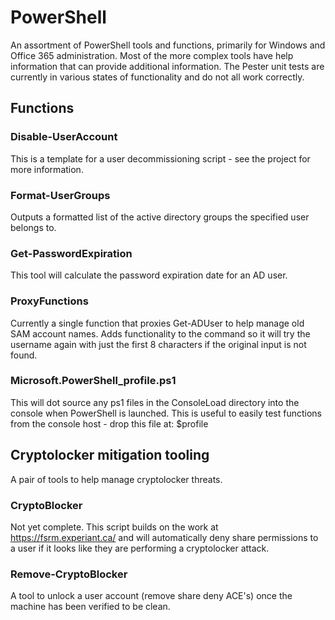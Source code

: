 # PowerShell

An assortment of PowerShell tools and functions, primarily for Windows and Office 365 administration.  Most of the more complex tools have help information that can provide additional information.  The Pester unit tests are currently in various states of functionality and do not all work correctly.

## Functions

### Disable-UserAccount
This is a template for a user decommissioning script - see the project for more information.

### Format-UserGroups
Outputs a formatted list of the active directory groups the specified user belongs to.

### Get-PasswordExpiration
This tool will calculate the password expiration date for an AD user.

### ProxyFunctions
Currently a single function that proxies Get-ADUser to help manage old SAM account names.  Adds functionality to the command so it will try the username again with just the first 8 characters if the original input is not found.

### Microsoft.PowerShell_profile.ps1
This will dot source any ps1 files in the ConsoleLoad directory into the console when PowerShell is launched.  This is useful to easily test functions from the console host - drop this file at: $profile

## Cryptolocker mitigation tooling

A pair of tools to help manage cryptolocker threats.

### CryptoBlocker
Not yet complete.  This script builds on the work at https://fsrm.experiant.ca/ and will automatically deny share permissions to a user if it looks like they are performing a cryptolocker attack.

### Remove-CryptoBlocker
A tool to unlock a user account (remove share deny ACE's) once the machine has been verified to be clean.